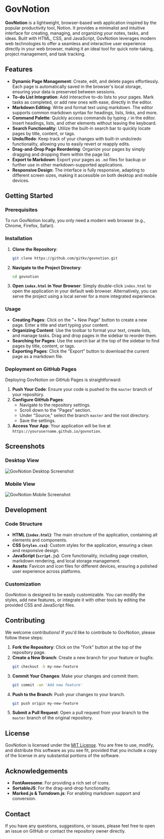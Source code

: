 
# GovNotion

**GovNotion** is a lightweight, browser-based web application inspired by the popular productivity tool, Notion. It provides a minimalist and intuitive interface for creating, managing, and organizing your notes, tasks, and ideas. Built with HTML, CSS, and JavaScript, GovNotion leverages modern web technologies to offer a seamless and interactive user experience directly in your web browser, making it an ideal tool for quick note-taking, project management, and task tracking.

## Features

- **Dynamic Page Management**: Create, edit, and delete pages effortlessly. Each page is automatically saved in the browser's local storage, ensuring your data is preserved between sessions.
- **To-do List Integration**: Add interactive to-do lists to your pages. Mark tasks as completed, or add new ones with ease, directly in the editor.
- **Markdown Editing**: Write and format text using markdown. The editor supports common markdown syntax for headings, lists, links, and more.
- **Command Palette**: Quickly access commands by typing `/` in the editor. Insert headings, lists, and other elements without leaving the keyboard.
- **Search Functionality**: Utilize the built-in search bar to quickly locate pages by title, content, or tags.
- **Undo/Redo**: Keep track of your changes with built-in undo/redo functionality, allowing you to easily revert or reapply edits.
- **Drag-and-Drop Page Reordering**: Organize your pages by simply dragging and dropping them within the page list.
- **Export to Markdown**: Export your pages as `.md` files for backup or further use in other markdown-supported applications.
- **Responsive Design**: The interface is fully responsive, adapting to different screen sizes, making it accessible on both desktop and mobile devices.

## Getting Started

### Prerequisites

To run GovNotion locally, you only need a modern web browser (e.g., Chrome, Firefox, Safari).

### Installation

1. **Clone the Repository**:
    ```bash
    git clone https://github.com/gitkv/govnotion.git
    ```

2. **Navigate to the Project Directory**:
    ```bash
    cd govnotion
    ```

3. **Open `index.html` in Your Browser**:
   Simply double-click `index.html` to open the application in your default web browser. Alternatively, you can serve the project using a local server for a more integrated experience.

### Usage

- **Creating Pages**: Click on the "+ New Page" button to create a new page. Enter a title and start typing your content.
- **Organizing Content**: Use the toolbar to format your text, create lists, and manage tasks. Drag and drop pages in the sidebar to reorder them.
- **Searching for Pages**: Use the search bar at the top of the sidebar to find pages by title, content, or tags.
- **Exporting Pages**: Click the "Export" button to download the current page as a markdown file.

### Deployment on GitHub Pages

Deploying GovNotion on GitHub Pages is straightforward:

1. **Push Your Code**: Ensure your code is pushed to the `master` branch of your repository.
2. **Configure GitHub Pages**:
   - Navigate to the repository settings.
   - Scroll down to the "Pages" section.
   - Under "Source," select the branch `master` and the root directory.
   - Save the settings.
3. **Access Your App**: Your application will be live at `https://yourusername.github.io/govnotion`.

## Screenshots

### Desktop View

![GovNotion Desktop Screenshot](screen.png)

### Mobile View

![GovNotion Mobile Screenshot](screen_mobile.png)

## Development

### Code Structure

- **HTML (`index.html`)**: The main structure of the application, containing all elements and components.
- **CSS (`styles.css`)**: Custom styles for the application, ensuring a clean and responsive design.
- **JavaScript (`script.js`)**: Core functionality, including page creation, markdown rendering, and local storage management.
- **Assets**: Favicon and icon files for different devices, ensuring a polished user experience across platforms.

### Customization

GovNotion is designed to be easily customizable. You can modify the styles, add new features, or integrate it with other tools by editing the provided CSS and JavaScript files.

## Contributing

We welcome contributions! If you'd like to contribute to GovNotion, please follow these steps:

1. **Fork the Repository**: Click on the "Fork" button at the top of the repository page.
2. **Create a New Branch**: Create a new branch for your feature or bugfix.
    ```bash
    git checkout -b my-new-feature
    ```
3. **Commit Your Changes**: Make your changes and commit them.
    ```bash
    git commit -am 'Add new feature'
    ```
4. **Push to the Branch**: Push your changes to your branch.
    ```bash
    git push origin my-new-feature
    ```
5. **Submit a Pull Request**: Open a pull request from your branch to the `master` branch of the original repository.

## License

GovNotion is licensed under the [MIT License](LICENSE). You are free to use, modify, and distribute this software as you see fit, provided that you include a copy of the license in any substantial portions of the software.

## Acknowledgements

- **FontAwesome**: For providing a rich set of icons.
- **SortableJS**: For the drag-and-drop functionality.
- **Marked.js & Turndown.js**: For enabling markdown support and conversion.

## Contact

If you have any questions, suggestions, or issues, please feel free to open an issue on GitHub or contact the repository owner directly.
